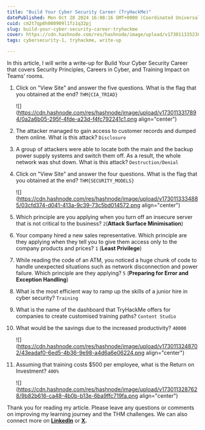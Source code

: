 ```yaml
---
title: "Build Your Cyber Security Career (TryHackMe)"
datePublished: Mon Oct 28 2024 16:08:16 GMT+0000 (Coordinated Universal Time)
cuid: cm2t7qp8h000909l1fz1q32pj
slug: build-your-cyber-security-career-tryhackme
cover: https://cdn.hashnode.com/res/hashnode/image/upload/v1730113352389/f884c30f-0754-4a6f-8258-3f2e6b29fc38.png
tags: cybersecurity-1, tryhackme, write-up

---
```


In this article, I will write a write-up for Build Your Cyber Security Career that covers Security Principles, Careers in Cyber, and Training Impact on Teams’ rooms.

1. Click on "View Site" and answer the five questions. What is the flag that you obtained at the end? `THM{CIA_TRIAD}`
    
    ![](https://cdn.hashnode.com/res/hashnode/image/upload/v1730113317894/0a2a6b05-295f-4fde-a23d-f4fc792241c1.png align="center")
    
2. The attacker managed to gain access to customer records and dumped them online. What is this attack? `Disclosure`
    
3. A group of attackers were able to locate both the main and the backup power supply systems and switch them off. As a result, the whole network was shut down. What is this attack? `Destruction/Denial`
    
4. Click on "View Site" and answer the four questions. What is the flag that you obtained at the end? `THM{SECURITY_MODELS}`
    
    ![](https://cdn.hashnode.com/res/hashnode/image/upload/v1730113334885/03cfd374-d041-413a-9c39-73c5bd014572.png align="center")
    
5. Which principle are you applying when you turn off an insecure server that is not critical to the business? `2`(**Attack Surface Minimisation**)
    
6. Your company hired a new sales representative. Which principle are they applying when they tell you to give them access only to the company products and prices? `1` (**Least Privilege**)
    
7. While reading the code of an ATM, you noticed a huge chunk of code to handle unexpected situations such as network disconnection and power failure. Which principle are they applying? `5` (**Preparing for Error and Exception Handling**)
    
8. What is the most efficient way to ramp up the skills of a junior hire in cyber security? `Training`
    
9. What is the name of the dashboard that TryHackMe offers for companies to create customised training paths? `Content Studio`
    
10. What would be the savings due to the increased productivity? `40000`
    
    ![](https://cdn.hashnode.com/res/hashnode/image/upload/v1730113248702/43eadaf0-6ed5-4b36-9e98-a4d6a6e06224.png align="center")
    
11. Assuming that training costs $500 per employee, what is the Return on Investment? `400%`
    
    ![](https://cdn.hashnode.com/res/hashnode/image/upload/v1730113287628/9b82b616-ca48-4b0b-b13e-6ba9ffc719fa.png align="center")
    

Thank you for reading my article. Please leave any questions or comments on improving my learning journey and the THM challenges. We can also connect more on [**LinkedIn**](https://www.linkedin.com/in/sharon-jebitok) or [**X**](https://x.com/SharonJebitok)**.**